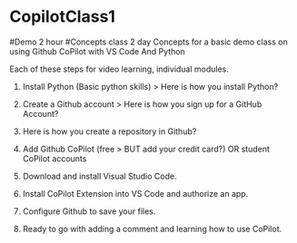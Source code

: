 # CopilotClass1
#Demo 2 hour
#Concepts class 2 day
Concepts for a basic demo class on using Github CoPilot with VS Code And Python

Each of these steps for video learning, individual modules.

1. Install Python (Basic python skills) > Here is how you install Python?
2. Create a Github account > Here is how you sign up for a GitHub Account?
3. Here is how you create a repository in Github?
4. Add Github CoPilot (free > BUT add your credit card?) OR student CoPilot accounts
5. Download and install Visual Studio Code.
6. Install CoPilot Extension into VS Code and authorize an app.
7. Configure Github to save your files.

7. Ready to go with adding a comment and learning how to use CoPilot.
